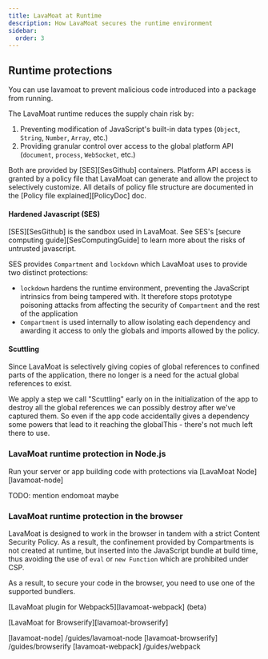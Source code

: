 ```yaml
---
title: LavaMoat at Runtime
description: How LavaMoat secures the runtime environment
sidebar:
  order: 3
---
```


## Runtime protections

You can use lavamoat to prevent malicious code introduced into a package from running.

The LavaMoat runtime reduces the supply chain risk by:

1. Preventing modification of JavaScript's built-in data types (`Object`, `String`, `Number`, `Array`, etc.)
2. Providing granular control over access to the global platform API (`document`, `process`, `WebSocket`, etc.)


Both are provided by [SES][SesGithub] containers. Platform API access is granted by a policy file that LavaMoat can generate and allow the project to selectively customize. All details of policy file structure are documented in the [Policy file explained][PolicyDoc] doc.

#### Hardened Javascript (SES)

[SES][SesGithub] is the sandbox used in LavaMoat. See SES's [secure computing guide][SesComputingGuide] to learn more about the risks of untrusted javascript.

SES provides `Compartment` and `lockdown` which LavaMoat uses to provide two distinct protections:

- `lockdown` hardens the runtime environment, preventing the JavaScript intrinsics from being tampered with. It therefore stops prototype poisoning attacks from affecting the security of `Compartment` and the rest of the application
- `Compartment` is used internally to allow isolating each dependency and awarding it access to only the globals and imports allowed by the policy.

#### Scuttling

Since LavaMoat is selectively giving copies of global references to confined parts of the application, there no longer is a need for the actual global references to exist.

We apply a step we call "Scuttling" early on in the initialization of the app to destroy all the global references we can possibly destroy after we've captured them. So even if the app code accidentally gives a dependency some powers that lead to it reaching the globalThis - there's not much left there to use.

### LavaMoat runtime protection in Node.js

Run your server or app building code with protections via [LavaMoat Node][lavamoat-node]

TODO: mention endomoat maybe

### LavaMoat runtime protection in the browser

LavaMoat is designed to work in the browser in tandem with a strict Content Security Policy. As a result, the confinement provided by Compartments is not created at runtime, but inserted into the JavaScript bundle at build time, thus avoiding the use of `eval` or `new Function` which are prohibited under CSP.

As a result, to secure your code in the browser, you need to use one of the supported bundlers.

[LavaMoat plugin for Webpack5][lavamoat-webpack] (beta)

[LavaMoat for Browserify][lavamoat-browserify]



[lavamoat-node] /guides/lavamoat-node
[lavamoat-browserify] /guides/browserify
[lavamoat-webpack] /guides/webpack